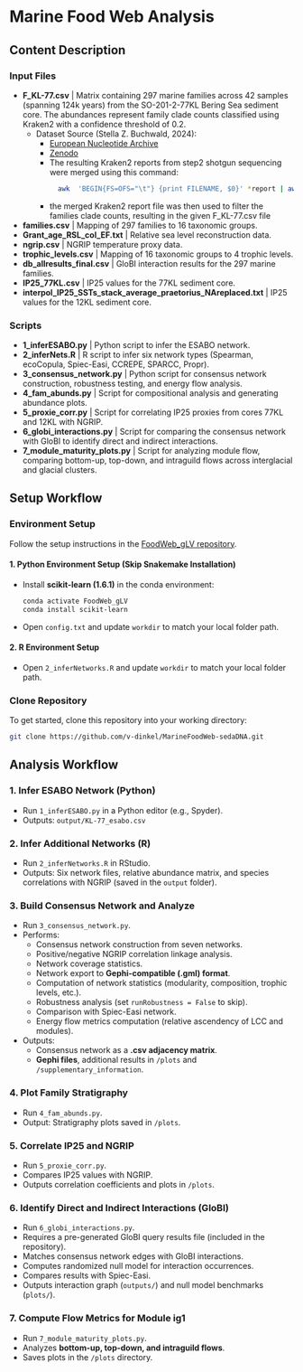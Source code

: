 # Marine Food Web Analysis

## Content Description

### Input Files
- **F_KL-77.csv** | Matrix containing 297 marine families across 42 samples (spanning 124k years) from the SO-201-2-77KL Bering Sea sediment core. The abundances represent family clade counts classified using Kraken2 with a confidence threshold of 0.2.
  - Dataset Source (Stella Z. Buchwald, 2024):
    - [European Nucleotide Archive](https://www.ebi.ac.uk/ena/browser/view/PRJEB66201)
    - [Zenodo](https://zenodo.org/records/10064386)
    - The resulting Kraken2 reports from step2 shotgun sequencing were merged using this command:
        ```bash
          awk  'BEGIN{FS=OFS="\t"} {print FILENAME, $0}' *report | awk 'BEGIN{FS=OFS="\t"} {gsub(/^[ \t]+/, "", $7)}1' > KL-77_nt0.2.txt
        ```
    - the merged Kraken2 report file was then used to filter the families clade counts, resulting in the given F_KL-77.csv file
- **families.csv** | Mapping of 297 families to 16 taxonomic groups.
- **Grant_age_RSL_col_EF.txt** | Relative sea level reconstruction data.
- **ngrip.csv** | NGRIP temperature proxy data.
- **trophic_levels.csv** | Mapping of 16 taxonomic groups to 4 trophic levels.
- **db_allresults_final.csv** | GloBI interaction results for the 297 marine families.
- **IP25_77KL.csv** | IP25 values for the 77KL sediment core.
- **interpol_IP25_SSTs_stack_average_praetorius_NAreplaced.txt** | IP25 values for the 12KL sediment core.

### Scripts
- **1_inferESABO.py** | Python script to infer the ESABO network.
- **2_inferNets.R** | R script to infer six network types (Spearman, ecoCopula, Spiec-Easi, CCREPE, SPARCC, Propr).
- **3_consensus_network.py** | Python script for consensus network construction, robustness testing, and energy flow analysis.
- **4_fam_abunds.py** | Script for compositional analysis and generating abundance plots.
- **5_proxie_corr.py** | Script for correlating IP25 proxies from cores 77KL and 12KL with NGRIP.
- **6_globi_interactions.py** | Script for comparing the consensus network with GloBI to identify direct and indirect interactions.
- **7_module_maturity_plots.py** | Script for analyzing module flow, comparing bottom-up, top-down, and intraguild flows across interglacial and glacial clusters.

## Setup Workflow

### Environment Setup
Follow the setup instructions in the [FoodWeb_gLV repository](https://github.com/v-dinkel/FoodWeb_gLV).

#### 1. Python Environment Setup (Skip Snakemake Installation)
- Install **scikit-learn (1.6.1)** in the conda environment:
  ```bash
  conda activate FoodWeb_gLV
  conda install scikit-learn
  ```
- Open `config.txt` and update `workdir` to match your local folder path.

#### 2. R Environment Setup
- Open `2_inferNetworks.R` and update `workdir` to match your local folder path.

### Clone Repository
To get started, clone this repository into your working directory:
```bash
git clone https://github.com/v-dinkel/MarineFoodWeb-sedaDNA.git
```

## Analysis Workflow

### 1. Infer ESABO Network (Python)
- Run `1_inferESABO.py` in a Python editor (e.g., Spyder).
- Outputs: `output/KL-77_esabo.csv`

### 2. Infer Additional Networks (R)
- Run `2_inferNetworks.R` in RStudio.
- Outputs: Six network files, relative abundance matrix, and species correlations with NGRIP (saved in the `output` folder).

### 3. Build Consensus Network and Analyze
- Run `3_consensus_network.py`.
- Performs:
  - Consensus network construction from seven networks.
  - Positive/negative NGRIP correlation linkage analysis.
  - Network coverage statistics.
  - Network export to **Gephi-compatible (.gml) format**.
  - Computation of network statistics (modularity, composition, trophic levels, etc.).
  - Robustness analysis (set `runRobustness = False` to skip).
  - Comparison with Spiec-Easi network.
  - Energy flow metrics computation (relative ascendency of LCC and modules).
- Outputs:
  - Consensus network as a **.csv adjacency matrix**.
  - **Gephi files**, additional results in `/plots` and `/supplementary_information`.

### 4. Plot Family Stratigraphy
- Run `4_fam_abunds.py`.
- Output: Stratigraphy plots saved in `/plots`.

### 5. Correlate IP25 and NGRIP
- Run `5_proxie_corr.py`.
- Compares IP25 values with NGRIP.
- Outputs correlation coefficients and plots in `/plots`.

### 6. Identify Direct and Indirect Interactions (GloBI)
- Run `6_globi_interactions.py`.
- Requires a pre-generated GloBI query results file (included in the repository).
- Matches consensus network edges with GloBI interactions.
- Computes randomized null model for interaction occurrences.
- Compares results with Spiec-Easi.
- Outputs interaction graph (`outputs/`) and null model benchmarks (`plots/`).

### 7. Compute Flow Metrics for Module ig1
- Run `7_module_maturity_plots.py`.
- Analyzes **bottom-up, top-down, and intraguild flows**.
- Saves plots in the `/plots` directory.
